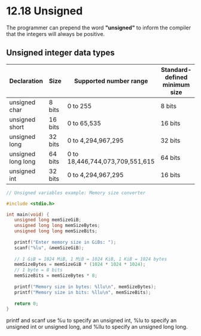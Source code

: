 # 12.18 Unsigned

The programmer can prepend the word **"unsigned"** to inform the compiler that the integers will always be positive.   

## Unsigned integer data types
|Declaration|Size|Supported number range|Standard-defined minimum size|
|-----------|----|----------------------|-----------------------------|
|unsigned char|8 bits|0 to 255|8 bits|
|unsigned short|16 bits|0 to 65,535|16 bits|
|unsigned long|32 bits|0 to 4,294,967,295|32 bits|
|unsigned long long|64 bits|0 to 18,446,744,073,709,551,615|64 bits|
|unsigned int|32 bits|0 to 4,294,967,295|16 bits|

```c
// Unsigned variables example: Memory size converter

#include <stdio.h>

int main(void) {
   unsigned long memSizeGiB;
   unsigned long long memSizeBytes;
   unsigned long long memSizeBits;
   
   printf("Enter memory size in GiBs: ");
   scanf("%lu", &memSizeGiB);
   
   // 1 GiB = 1024 MiB, 1 MiB = 1024 KiB, 1 KiB = 1024 bytes
   memSizeBytes = memSizeGiB * (1024 * 1024 * 1024);
   // 1 byte = 8 bits
   memSizeBits = memSizeBytes * 8;
   
   printf("Memory size in bytes: %llu\n", memSizeBytes);
   printf("Memory size in bits: %llu\n", memSizeBits);
   
   return 0;
}
```
printf and scanf use %u to specify an unsigned int, %lu to specify an unsigned int or unsigned long, and %llu to specify an unsigned long long.
